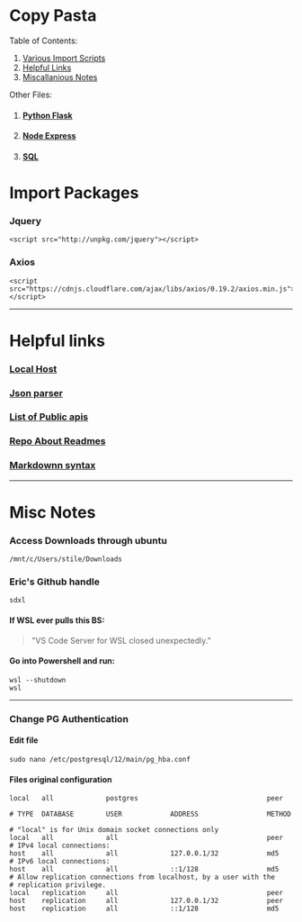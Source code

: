 # Copy Pasta

Table of Contents:
1. [Various Import Scripts](#import-packages) 
2. [Helpful Links](#helpful-links)
3. [Miscallanious Notes](#misc-notes)

Other Files:
1. #### [Python Flask](./BackEnd/python_flask)
2. #### [Node Express](./BackEnd/node_express)
3. #### [SQL](./BackEnd/sql)

# Import Packages

### Jquery

    <script src="http://unpkg.com/jquery"></script>

### Axios

    <script src="https://cdnjs.cloudflare.com/ajax/libs/axios/0.19.2/axios.min.js"></script>

---

# Helpful links

### [Local Host](http://127.0.0.1:5500/)

### [Json parser](https://jsonformatter.org/json-parser)

### [List of Public apis](https://github.com/public-apis/public-apis#open-source-projects)

### [Repo About Readmes](https://github.com/matiassingers/awesome-readme)

### [Markdownn syntax](https://www.markdownguide.org/cheat-sheet/)

---

# Misc Notes

### Access Downloads through ubuntu

    /mnt/c/Users/stile/Downloads

### Eric's Github handle

    sdxl

#### If WSL ever pulls this BS:

> "VS Code Server for WSL closed unexpectedly."

#### Go into Powershell and run:

    wsl --shutdown
    wsl

---

### Change PG Authentication

#### Edit file 
    sudo nano /etc/postgresql/12/main/pg_hba.conf

#### Files original configuration

    local   all             postgres                                peer

    # TYPE  DATABASE        USER            ADDRESS                 METHOD

    # "local" is for Unix domain socket connections only
    local   all             all                                     peer
    # IPv4 local connections:
    host    all             all             127.0.0.1/32            md5
    # IPv6 local connections:
    host    all             all             ::1/128                 md5
    # Allow replication connections from localhost, by a user with the
    # replication privilege.
    local   replication     all                                     peer
    host    replication     all             127.0.0.1/32            peer
    host    replication     all             ::1/128                 md5